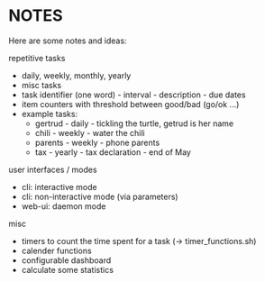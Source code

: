# NOTES

Here are some notes and ideas:

repetitive tasks
- daily, weekly, monthly, yearly
- misc tasks
- task identifier (one word) - interval - description - due dates
- item counters with threshold between good/bad (go/ok ...)
- example tasks:
  - gertrud - daily - tickling the turtle, getrud is her name
  - chili - weekly - water the chili
  - parents - weekly - phone parents
  - tax - yearly - tax declaration - end of May

user interfaces / modes
- cli: interactive mode
- cli: non-interactive mode (via parameters)
- web-ui: daemon mode

misc
- timers to count the time spent for a task (-> timer_functions.sh)
- calender functions
- configurable dashboard
- calculate some statistics
